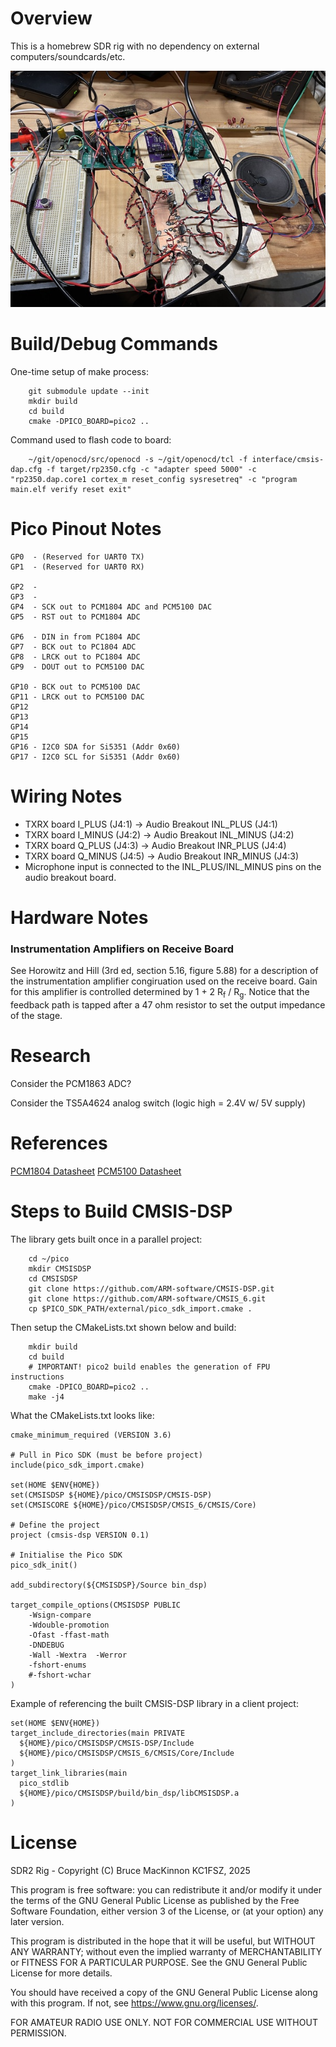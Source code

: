 Overview
========

This is a homebrew SDR rig with no dependency on external computers/soundcards/etc. 

![System Picture](docs/IMG_1787.jpg)

Build/Debug Commands
====================

One-time setup of make process:

        git submodule update --init
        mkdir build
        cd build
        cmake -DPICO_BOARD=pico2 ..

Command used to flash code to board:        

        ~/git/openocd/src/openocd -s ~/git/openocd/tcl -f interface/cmsis-dap.cfg -f target/rp2350.cfg -c "adapter speed 5000" -c "rp2350.dap.core1 cortex_m reset_config sysresetreq" -c "program main.elf verify reset exit"

Pico Pinout Notes
=================
```
GP0  - (Reserved for UART0 TX)
GP1  - (Reserved for UART0 RX)

GP2  - 
GP3  - 
GP4  - SCK out to PCM1804 ADC and PCM5100 DAC
GP5  - RST out to PCM1804 ADC

GP6  - DIN in from PC1804 ADC
GP7  - BCK out to PC1804 ADC
GP8  - LRCK out to PC1804 ADC
GP9  - DOUT out to PCM5100 DAC

GP10 - BCK out to PCM5100 DAC
GP11 - LRCK out to PCM5100 DAC
GP12
GP13
GP14
GP15
GP16 - I2C0 SDA for Si5351 (Addr 0x60)
GP17 - I2C0 SCL for Si5351 (Addr 0x60)
```

Wiring Notes
============

* TXRX board I_PLUS (J4:1) -> Audio Breakout INL_PLUS (J4:1)
* TXRX board I_MINUS (J4:2) -> Audio Breakout INL_MINUS (J4:2)
* TXRX board Q_PLUS (J4:3) -> Audio Breakout INR_PLUS (J4:4)
* TXRX board Q_MINUS (J4:5) -> Audio Breakout INR_MINUS (J4:3)
* Microphone input is connected to the INL_PLUS/INL_MINUS pins on the audio breakout board.

Hardware Notes
==============

### Instrumentation Amplifiers on Receive Board

See Horowitz and Hill (3rd ed, section 5.16, figure 5.88) for a description of the 
instrumentation amplifier congiruation used on the receive board.  Gain for this amplifier is 
controlled determined by 1 + 2 R<sub>f</sub> / R<sub>g</sub>.  Notice that the feedback 
path is tapped after a 47 ohm resistor to set the output impedance of the stage.

Research
========

Consider the PCM1863 ADC? 

Consider the TS5A4624 analog switch (logic high = 2.4V w/ 5V supply)

References
==========

[PCM1804 Datasheet](https://www.ti.com/lit/ds/symlink/pcm1804.pdf)
[PCM5100 Datasheet](https://www.ti.com/lit/ds/symlink/pcm5102.pdf)

Steps to Build CMSIS-DSP
========================

The library gets built once in a parallel project:

        cd ~/pico
        mkdir CMSISDSP
        cd CMSISDSP
        git clone https://github.com/ARM-software/CMSIS-DSP.git        
        git clone https://github.com/ARM-software/CMSIS_6.git
        cp $PICO_SDK_PATH/external/pico_sdk_import.cmake .

Then setup the CMakeLists.txt shown below and build:

        mkdir build
        cd build
        # IMPORTANT! pico2 build enables the generation of FPU instructions
        cmake -DPICO_BOARD=pico2 ..
        make -j4

What the CMakeLists.txt looks like:

```
cmake_minimum_required (VERSION 3.6)

# Pull in Pico SDK (must be before project)
include(pico_sdk_import.cmake) 

set(HOME $ENV{HOME})
set(CMSISDSP ${HOME}/pico/CMSISDSP/CMSIS-DSP)
set(CMSISCORE ${HOME}/pico/CMSISDSP/CMSIS_6/CMSIS/Core)

# Define the project
project (cmsis-dsp VERSION 0.1)

# Initialise the Pico SDK
pico_sdk_init()

add_subdirectory(${CMSISDSP}/Source bin_dsp)

target_compile_options(CMSISDSP PUBLIC 
    -Wsign-compare
    -Wdouble-promotion
    -Ofast -ffast-math
    -DNDEBUG
    -Wall -Wextra  -Werror
    -fshort-enums 
    #-fshort-wchar
)
```

Example of referencing the built CMSIS-DSP library in a client project:

```
set(HOME $ENV{HOME})
target_include_directories(main PRIVATE
  ${HOME}/pico/CMSISDSP/CMSIS-DSP/Include
  ${HOME}/pico/CMSISDSP/CMSIS_6/CMSIS/Core/Include
)
target_link_libraries(main
  pico_stdlib
  ${HOME}/pico/CMSISDSP/build/bin_dsp/libCMSISDSP.a
)
```
License
=======

SDR2 Rig - Copyright (C) Bruce MacKinnon KC1FSZ, 2025

This program is free software: you can redistribute it and/or modify
it under the terms of the GNU General Public License as published by
the Free Software Foundation, either version 3 of the License, or
(at your option) any later version.

This program is distributed in the hope that it will be useful,
but WITHOUT ANY WARRANTY; without even the implied warranty of
MERCHANTABILITY or FITNESS FOR A PARTICULAR PURPOSE.  See the
GNU General Public License for more details.

You should have received a copy of the GNU General Public License
along with this program.  If not, see <https://www.gnu.org/licenses/>.

FOR AMATEUR RADIO USE ONLY.
NOT FOR COMMERCIAL USE WITHOUT PERMISSION.